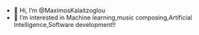 - 👋 Hi, I’m @MaximosKalaitzoglou
- 👀 I’m interested in Machine learning,music composing,Artificial Intelligence,Software development!!
<!---- 🌱 I’m currently a student in University of Ioannina Msc computer science and engineering
--->
<!---
- 💞️ I’m looking to collaborate on ...
- 📫 How to reach me ...
--->
<!---
MaximosKalaitzoglou/MaximosKalaitzoglou is a ✨ special ✨ repository because its `README.md` (this file) appears on your GitHub profile.
You can click the Preview link to take a look at your changes.
--->

